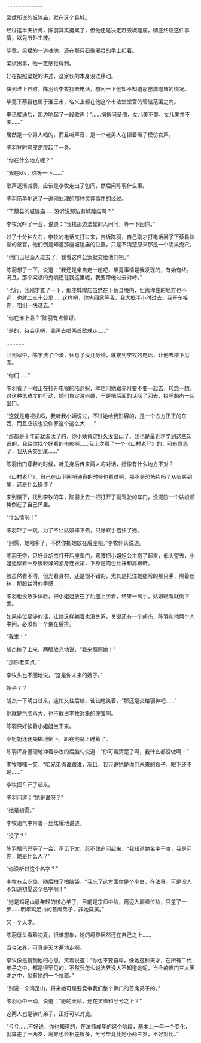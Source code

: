 ……………………

梁斌所说的城隍庙，就在这个县城。

经过这半天折腾，陈羽其实挺累了，但他还是决定赶去城隍庙，彻底终结这件事情，以免节外生枝。

毕竟，梁斌的一道魂魄，还在那只石像邪灵的手上扣着。

梁斌出事，他一定感觉得到。

好在按照梁斌的讲述，这家伙的本身没法移动。

快到淮上县时，陈羽给李牧打去电话，想问一下他知不知道那座城隍庙的情况。

毕竟下蔡县也属于淮王市，名义上都在他这个市法堂堂官的管辖范围之内。

电话接通后，那边响起了一段歌声：“……悄悄问圣僧，女儿美不美，女儿美并不美……”

居然是一个男人唱的，而且听声音，是一个老男人在捏着嗓子模仿女声。

陈羽登时鸡皮疙瘩起了一身。

“你在什么地方呢？”

“我在ktv，你等一下……”

歌声逐渐减弱，应该是李牧走出了包间，然后问陈羽什么事。

陈羽简单地说了一遍刚处理的那种灵异事件的经过。

“下蔡县的城隍庙……没听说那边有城隍庙啊？”

李牧沉吟了一会，说道：“我找那边法堂的人问问，等一下回你。”

过了十分钟左右，李牧的电话又打过来，告诉陈羽，自己刚才打电话问了下蔡县法堂的堂官，他们倒是知道那座城隍庙的位置，只是不清楚原来那是一个阴巢鬼穴。

“他们已经派人过去了，我看这件公案就交给他们吧。”

陈羽想了一下，说道：“我还是亲自走一趟吧，毕竟事情是我发现的，有始有终。况且，那个梁斌的鬼魂还在我这里呢，我要带他过去对峙。”

“也行，我刚才查了一下，那座城隍庙虽然在下蔡县境内，但离你住的地方也不远，也就二三十公里……这样吧，你先回家等我，我大概半小时过去，我开车接你，咱们一块过去。”

“你在淮上县？”陈羽有点惊讶。

“是的，待会见吧，我再去唱两首歌就走……”

…………

回到家中，陈宇洗了个澡，休息了没几分钟，就接到李牧的电话，让他去楼下见面。

“你们……”

陈羽看了一眼正在打开电视的陆燕婉，本想问她跟赤月要不要一起去，转念一想，对这种低难度的行动，她们肯定没兴趣，于是把后面的话咽了回去，招呼胡杰一起出门。

“这就是电视机吗，我听我小姨说过，不过她给我形容的，是一个方方正正的东西，而且应该也没你家这个这么大……”

“那都是十年前就淘汰了的，你小姨肯定好久没出山了，我也是最近才学到这些知识的，我给你找个好看的电影啊……我上次看了一个《山村老尸》的，可有意思了，我从头笑到尾……”

陈羽出门穿鞋的时候，听见身后传来两人的对话，好像有什么地方不对？

《山村老尸》，自己在山下网吧通宵的时候也看过啊，那不是恐怖片吗？从头笑到尾，这是什么操作？

来到楼下，找到李牧的车，陈羽上去一把打开了副驾驶的车门，没提防一个姑娘顺势倒在了自己怀里。

“什么情况！”

陈羽吓了一跳，为了不让姑娘摔下去，只好双手抱住了她。

“别慌，她喝多了，不然你把她放在后座吧。”李牧伸头说道。

陈羽无奈，只好让胡杰打开后座车门，弯腰把小姐姐公主抱了起来，低头望去，小姐姐穿着一身很轻薄的紧身连衣裙，下身是肉色丝袜和高跟鞋。

脸虽然看不清，但光看身材，还是很不错的，尤其是托住她腿弯的那只手，隔着丝袜，那股丝滑的手感……

陈羽也没敢多体验，把小姐姐放在了后座上坐着，结果一离手，姑娘眼看就倒下来。

如果座位足够的话，让她这样躺着也没关系，关键还有一个胡杰，陈羽和他两个人中间，必须有一个坐在后排。

“我来！”

胡杰挤了上来，两眼放光地说，“我来照顾她！”

“那你老实点，”

李牧头也不回地说，“这是你未来的嫂子。”

嫂子？？

胡杰一下明白过来，连忙又往后缩，讪讪地笑着，“那还是交给羽神吧……”

他就是色胆再大，也不敢占李牧对象的便宜啊。

陈羽只好挨着小姐姐坐下来。

小姐姐迷迷糊糊地倒下，趴在他腿上睡着了。

陈羽浑身僵硬地冲着李牧的后脑勺说道：“你可看清楚了啊，我什么都没做啊！”

李牧噗嗤一笑，“咱兄弟俩谁跟谁，况且，我只说她是你们未来的嫂子，眼下还不是……”

李牧把车开了起来。

陈羽问道：“她是谁呀？”

“她是初夏。”

李牧语气中带着一丝炫耀地说道。

“没了？”

陈羽眼巴巴等了一会，不见下文，忍不住追问起来，“我知道她名字干啥，我是问你，她是什么人？”

“你没听过这个名字？”

李牧有点吃惊，随后拍了拍脑袋，“我忘了这方面你是个小白，在法界，可是没人不知道初夏这个名字啊！”

“她是鸡足山最年轻的核心弟子，目前是宗师中阶，离迈入巅峰位阶，只差了一步……明年鸡足山的首席弟子，非她莫属。”

又一个天才。

陈羽低头看着初夏，很难想象，她的境界居然还在自己之上……

当今法界，可真是天才遍地走啊。

李牧像是猜到他的心思，笑着说道：“你也不要自卑，像她这种天才，在所有二代弟子之中，都是很罕见的，不然我怎么说法界没人不知道她呢，当今的佛门三大天才之中，就有她的一个位置。”

“别说一个鸡足山，将来她可是要竞争我们整个佛门的首席弟子的。”

陈羽心中一动，说道：“她的天赋，还在灵峰和兮兮之上？”

这两人也是佛门弟子，正好可以对比。

“兮兮……不好说，你也知道的，在法师成年的这个阶段，基本上一年一个变化，就算差了一两岁，境界也会相差很多，兮兮毕竟比她小两三岁，不好对比。”

